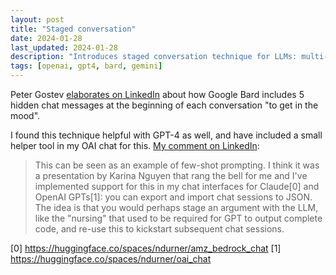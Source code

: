 ```yaml
---
layout: post
title: "Staged conversation"
date: 2024-01-28
last_updated: 2024-01-28
description: "Introduces staged conversation technique for LLMs: multi-phase prompts enabling progressive context revelation and improved response coherence."
tags: [openai, gpt4, bard, gemini]
---
```



Peter Gostev [elaborates on LinkedIn](https://www.linkedin.com/posts/peter-gostev_turns-out-bard-hides-5x-messages-at-the-beginning-activity-7157167838829449216-rMZA?utm_source=share&utm_medium=member_desktop) about how Google Bard includes 5 hidden chat messages at the beginning of each conversation "to get in the mood".

I found this technique helpful with GPT-4 as well, and have included a small helper tool in my OAI chat for this. [My comment on LinkedIn](https://www.linkedin.com/feed/update/urn:li:activity:7157295066812755969?commentUrn=urn%3Ali%3Acomment%3A%28activity%3A7157295066812755969%2C7157692512655069184%29&dashCommentUrn=urn%3Ali%3Afsd_comment%3A%287157692512655069184%2Curn%3Ali%3Aactivity%3A7157295066812755969%29):
> This can be seen as an example of few-shot prompting. I think it was a presentation by Karina Nguyen that rang the bell for me and I've implemented support for this in my chat interfaces for Claude[0] and OpenAI GPTs[1]: you can export and import chat sessions to JSON. The idea is that you would perhaps stage an argument with the LLM, like the "nursing" that used to be required for GPT to output complete code, and re-use this to kickstart subsequent chat sessions.

[0] https://huggingface.co/spaces/ndurner/amz_bedrock_chat
[1] https://huggingface.co/spaces/ndurner/oai_chat